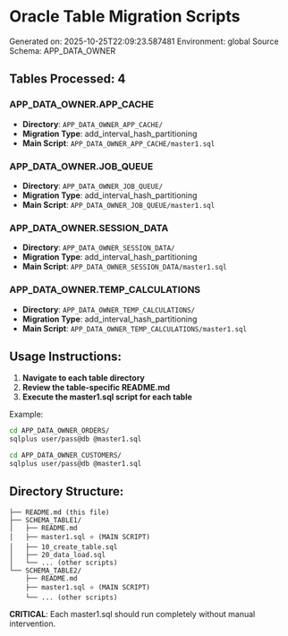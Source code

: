 # Oracle Table Migration Scripts

Generated on: 2025-10-25T22:09:23.587481
Environment: global
Source Schema: APP_DATA_OWNER

## Tables Processed: 4

### APP_DATA_OWNER.APP_CACHE
- **Directory**: `APP_DATA_OWNER_APP_CACHE/`
- **Migration Type**: add_interval_hash_partitioning
- **Main Script**: `APP_DATA_OWNER_APP_CACHE/master1.sql`

### APP_DATA_OWNER.JOB_QUEUE
- **Directory**: `APP_DATA_OWNER_JOB_QUEUE/`
- **Migration Type**: add_interval_hash_partitioning
- **Main Script**: `APP_DATA_OWNER_JOB_QUEUE/master1.sql`

### APP_DATA_OWNER.SESSION_DATA
- **Directory**: `APP_DATA_OWNER_SESSION_DATA/`
- **Migration Type**: add_interval_hash_partitioning
- **Main Script**: `APP_DATA_OWNER_SESSION_DATA/master1.sql`

### APP_DATA_OWNER.TEMP_CALCULATIONS
- **Directory**: `APP_DATA_OWNER_TEMP_CALCULATIONS/`
- **Migration Type**: add_interval_hash_partitioning
- **Main Script**: `APP_DATA_OWNER_TEMP_CALCULATIONS/master1.sql`

## Usage Instructions:

1. **Navigate to each table directory**
2. **Review the table-specific README.md**
3. **Execute the master1.sql script for each table**

Example:
```bash
cd APP_DATA_OWNER_ORDERS/
sqlplus user/pass@db @master1.sql

cd APP_DATA_OWNER_CUSTOMERS/  
sqlplus user/pass@db @master1.sql
```

## Directory Structure:
```
├── README.md (this file)
├── SCHEMA_TABLE1/
│   ├── README.md
│   ├── master1.sql ⭐ (MAIN SCRIPT)
│   ├── 10_create_table.sql
│   ├── 20_data_load.sql
│   └── ... (other scripts)
└── SCHEMA_TABLE2/
    ├── README.md  
    ├── master1.sql ⭐ (MAIN SCRIPT)
    └── ... (other scripts)
```

**CRITICAL**: Each master1.sql should run completely without manual intervention.
